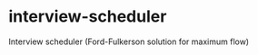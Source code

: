 interview-scheduler
===================

Interview scheduler (Ford-Fulkerson solution for maximum flow)
